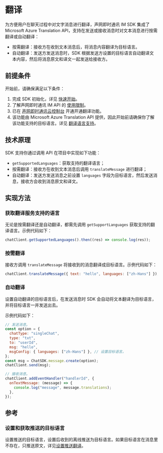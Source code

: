 # 翻译

<Toc />

为方便用户在聊天过程中对文字消息进行翻译，声网即时通讯 IM SDK 集成了 Microsoft Azure Translation API，支持在发送或接收消息时对文本消息进行按需翻译或自动翻译：

- 按需翻译：接收方在收到文本消息后，将消息内容翻译为目标语言。
- 自动翻译：发送方发送消息时，SDK 根据发送方设置的目标语言自动翻译文本内容，然后将消息原文和译文一起发送给接收方。

## 前提条件

开始前，请确保满足以下条件：

1. 完成 SDK 初始化，详见 [快速开始](quickstart.html)。
2. 了解声网即时通讯 IM API 的 [使用限制](/product/limitation.html)。
3. 已在 [声网即时通讯云控制台](https://console.easemob.com/user/login) 开通开通翻译功能。
4. 该功能由 Microsoft Azure Translation API 提供，因此开始前请确保你了解该功能支持的目标语言。详见 [翻译语言支持](https://learn.microsoft.com/zh-cn/azure/ai-services/translator/language-support)。

## 技术原理

SDK 支持你通过调用 API 在项目中实现如下功能：

- `getSupportedLanguages`：获取支持的翻译语言；
- 按需翻译：接收方在收到文本消息后调用 `translateMessage` 进行翻译；
- 自动翻译：发送方发送消息之前设置 `languages` 字段为目标语言，然后发送消息，接收方会收到消息原文和译文。

## 实现方法

### 获取翻译服务支持的语言

无论是按需翻译还是自动翻译，都需先调用 `getSupportLanguages` 获取支持的翻译语言。示例代码如下：

```javascript
chatClient.getSupportedLanguages().then((res) => console.log(res));
```

### 按需翻译

接收方调用 `translateMessage` 将接收到的消息翻译成目标语言。示例代码如下：

```javascript
chatClient.translateMessage({ text: "hello", languages: ["zh-Hans"] });
```

### 自动翻译

设置自动翻译的目标语言后，在发送消息时 SDK 会自动将文本翻译为目标语言，并将目标语言一并发送出去。

示例代码如下：

```javascript
// 发送消息。
const option = {
  chatType: "singleChat",
  type: "txt",
  to: "userId",
  msg: "hello",
  msgConfig: { languages: ["zh-Hans"] }, // 设置目标语言。
};
const msg = ChatSDK.message.create(option);
chatClient.send(msg);

// 接收消息。
chatClient.addEventHandler("handlerId", {
  onTextMessage: (message) => {
    console.log("message", message.translations);
  },
});
```

## 参考

### 设置和获取推送的目标语言

设置推送的目标语言，设置后收到的离线推送为目标语言。如果目标语言在消息里不存在，只推送原文，详见[设置推送翻译](/document/web/push/push_translation.html)。

